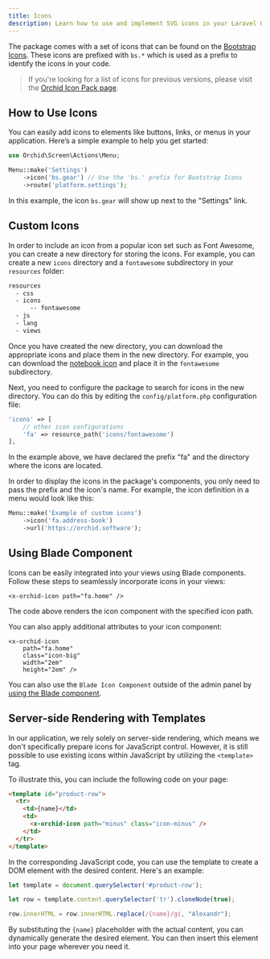 ```yaml
---
title: Icons
description: Learn how to use and implement SVG icons in your Laravel Orchid projects with the detailed documentation on the "SVG Icons" page. Discover best practices and troubleshooting tips for adding custom SVG icons to your application.
---
```


The package comes with a set of icons that can be found on the [Bootstrap Icons](https://icons.getbootstrap.com/). 
These icons are prefixed with `bs.*` which is used as a prefix to identify the icons in your code.

> If you're looking for a list of icons for previous versions, please visit the [Orchid Icon Pack page](/en/docs/orchid-icons).

## How to Use Icons

You can easily add icons to elements like buttons, links, or menus in your application. Here’s a simple example to help you get started:

```php
use Orchid\Screen\Actions\Menu;

Menu::make('Settings')
    ->icon('bs.gear') // Use the 'bs.' prefix for Bootstrap Icons
    ->route('platform.settings');
```

In this example, the icon `bs.gear` will show up next to the "Settings" link.

## Custom Icons

In order to include an icon from a popular icon set such as Font Awesome, you can create a new directory for storing the icons. For example, you can create a new `icons` directory and a `fontawesome` subdirectory in your `resources` folder:

```bash
resources
  - css 
  - icons
      -- fontawesome 
  - js
  - lang
  - views
```

Once you have created the new directory, you can download the appropriate icons and place them in the new directory. For example, you can download the [notebook icon](https://github.com/FortAwesome/Font-Awesome/blob/ce084cb3463f15fd6b001eb70622d00a0e43c56c/svgs/solid/address-book.svg) and place it in the `fontawesome` subdirectory.


Next, you need to configure the package to search for icons in the new directory. You can do this by editing the `config/platform.php` configuration file:


```php
'icons' => [
    // other icon configurations
    'fa' => resource_path('icons/fontawesome')
],
```

In the example above, we have declared the prefix "fa" and the directory where the icons are located.

In order to display the icons in the package's components, you only need to pass the prefix and the icon's name. For example, the icon definition in a menu would look like this:

```php
Menu::make('Example of custom icons')
    ->icon('fa.address-book')
    ->url('https://orchid.software');
```


## Using Blade Component

Icons can be easily integrated into your views using Blade components. Follow these steps to seamlessly incorporate icons in your views:

```blade
<x-orchid-icon path="fa.home" />
```
The code above renders the icon component with the specified icon path.

You can also apply additional attributes to your icon component:

```blade
<x-orchid-icon 
    path="fa.home" 
    class="icon-big" 
    width="2em" 
    height="2em" />
```

You can also use the `Blade Icon Component` outside of the admin panel by [using the Blade component](https://github.com/orchidsoftware/blade-icons).

## Server-side Rendering with Templates

In our application, we rely solely on server-side rendering, which means we don't specifically prepare icons for JavaScript control. However, it is still possible to use existing icons within JavaScript by utilizing the `<template>` tag.

To illustrate this, you can include the following code on your page:

```html
<template id="product-row">
  <tr>
    <td>{name}</td>
    <td>
      <x-orchid-icon path="minus" class="icon-minus" />
    </td>
  </tr>
</template>
```

In the corresponding JavaScript code, you can use the template to create a DOM element with the desired content. Here's an example:

```javascript
let template = document.querySelector('#product-row');

let row = template.content.querySelector('tr').cloneNode(true);

row.innerHTML = row.innerHTML.replace(/{name}/gi, "Alexandr");
```

By substituting the `{name}` placeholder with the actual content, you can dynamically generate the desired element. You can then insert this element into your page wherever you need it.
